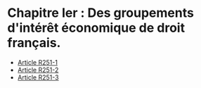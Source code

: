 # Chapitre Ier : Des groupements d'intérêt économique de droit français.

- [Article R251-1](article-r251-1.md)
- [Article R251-2](article-r251-2.md)
- [Article R251-3](article-r251-3.md)
